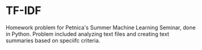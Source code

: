 # TF-IDF

Homework problem for Petnica's Summer Machine Learning Seminar, done in Python. 
Problem included analyzing text files and creating text summaries based on speciifc criteria.
